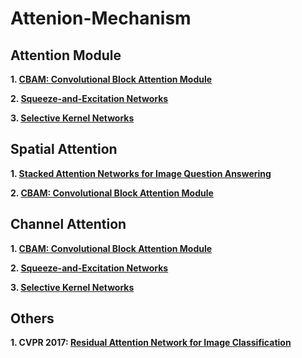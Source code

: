 # Attenion-Mechanism

## Attention Module
__1\. [CBAM: Convolutional Block Attention Module](https://arxiv.org/pdf/1807.06521.pdf)__

__2\. [Squeeze-and-Excitation Networks](https://arxiv.org/pdf/1709.01507.pdf)__

__3\. [Selective Kernel Networks](https://arxiv.org/pdf/1903.06586.pdf)__

## Spatial Attention
__1\. [Stacked Attention Networks for Image Question Answering](https://arxiv.org/pdf/1511.02274.pdf)__

__2\. [CBAM: Convolutional Block Attention Module](https://arxiv.org/pdf/1807.06521.pdf)__

## Channel Attention
__1\. [CBAM: Convolutional Block Attention Module](https://arxiv.org/pdf/1807.06521.pdf)__

__2\. [Squeeze-and-Excitation Networks](https://arxiv.org/pdf/1709.01507.pdf)__

__3\. [Selective Kernel Networks](https://arxiv.org/pdf/1903.06586.pdf)__

## Others
__1\. CVPR 2017: [Residual Attention Network for Image Classification](https://arxiv.org/pdf/1704.06904.pdf)__ 
